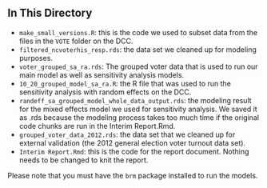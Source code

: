 ## In This Directory
- `make_small_versions.R`: this is the code we used to subset data from the files in the `VOTE` folder on the DCC.
- `filtered_ncvoterhis_resp.rds`: the data set we cleaned up for modeling purposes.
- `voter_grouped_sa_ra.rds`: The grouped voter data that is used to run our main model as well as sensitivity analysis models.
- `10_20_grouped_model_sa_ra.R`: the R file that was used to run the sensitivity analysis with random effects on the DCC.
- `randeff_sa_grouped_model_whole_data_output.rds`: the modeling result for the mixed effects model we used for sensitivity analysis. We saved it as .rds because the modeling process takes too much time if the original code chunks are run in the Interim Report.Rmd.
- `grouped_voter_data_2012.rds`: the data set that we cleaned up for external validation (the 2012 general election voter turnout data set).
- `Interim Report.Rmd`: this is the code for the report document. Nothing needs to be changed to knit the report.

Please note that you must have the `brm` package installed to run the models.
